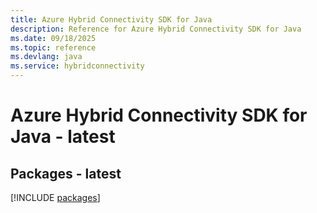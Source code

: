 ```yaml
---
title: Azure Hybrid Connectivity SDK for Java
description: Reference for Azure Hybrid Connectivity SDK for Java
ms.date: 09/18/2025
ms.topic: reference
ms.devlang: java
ms.service: hybridconnectivity
---
```

# Azure Hybrid Connectivity SDK for Java - latest
## Packages - latest
[!INCLUDE [packages](hybrid-connectivity-index.md)]